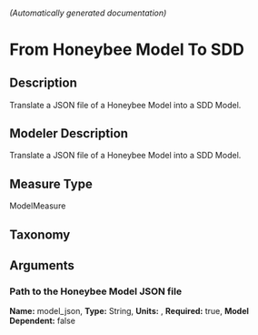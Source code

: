 

###### (Automatically generated documentation)

# From Honeybee Model To SDD

## Description
Translate a JSON file of a Honeybee Model into a SDD Model.

## Modeler Description
Translate a JSON file of a Honeybee Model into a SDD Model.

## Measure Type
ModelMeasure

## Taxonomy


## Arguments


### Path to the Honeybee Model JSON file

**Name:** model_json,
**Type:** String,
**Units:** ,
**Required:** true,
**Model Dependent:** false





